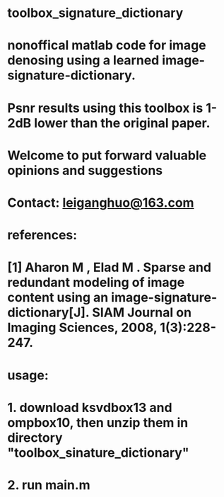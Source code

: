 # toolbox_signature_dictionary

# nonoffical matlab code for image denosing using a learned image-signature-dictionary.
# Psnr results using this toolbox is 1-2dB lower than the original paper.
# Welcome to put forward valuable opinions and suggestions
# Contact: leiganghuo@163.com

# references:
# [1] Aharon M ,  Elad M . Sparse and redundant modeling of image content using an image-signature-dictionary[J]. SIAM Journal on Imaging Sciences, 2008, 1(3):228-247.

# usage:
# 1. download ksvdbox13 and ompbox10, then unzip them in directory "toolbox_sinature_dictionary"
# 2. run main.m
